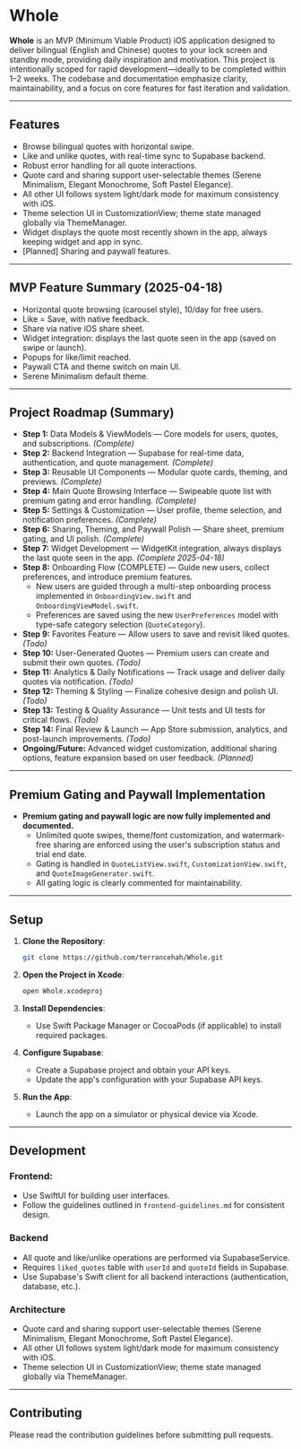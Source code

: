 # Whole

**Whole** is an MVP (Minimum Viable Product) iOS application designed to deliver bilingual (English and Chinese) quotes to your lock screen and standby mode, providing daily inspiration and motivation. This project is intentionally scoped for rapid development—ideally to be completed within 1–2 weeks. The codebase and documentation emphasize clarity, maintainability, and a focus on core features for fast iteration and validation.

---

## Features
- Browse bilingual quotes with horizontal swipe.
- Like and unlike quotes, with real-time sync to Supabase backend.
- Robust error handling for all quote interactions.
- Quote card and sharing support user-selectable themes (Serene Minimalism, Elegant Monochrome, Soft Pastel Elegance).
- All other UI follows system light/dark mode for maximum consistency with iOS.
- Theme selection UI in CustomizationView; theme state managed globally via ThemeManager.
- Widget displays the quote most recently shown in the app, always keeping widget and app in sync.
- [Planned] Sharing and paywall features.

---

## MVP Feature Summary (2025-04-18)
- Horizontal quote browsing (carousel style), 10/day for free users.
- Like = Save, with native feedback.
- Share via native iOS share sheet.
- Widget integration: displays the last quote seen in the app (saved on swipe or launch).
- Popups for like/limit reached.
- Paywall CTA and theme switch on main UI.
- Serene Minimalism default theme.

---

## Project Roadmap (Summary)
- **Step 1:** Data Models & ViewModels — Core models for users, quotes, and subscriptions. *(Complete)*
- **Step 2:** Backend Integration — Supabase for real-time data, authentication, and quote management. *(Complete)*
- **Step 3:** Reusable UI Components — Modular quote cards, theming, and previews. *(Complete)*
- **Step 4:** Main Quote Browsing Interface — Swipeable quote list with premium gating and error handling. *(Complete)*
- **Step 5:** Settings & Customization — User profile, theme selection, and notification preferences. *(Complete)*
- **Step 6:** Sharing, Theming, and Paywall Polish — Share sheet, premium gating, and UI polish. *(Complete)*
- **Step 7:** Widget Development — WidgetKit integration, always displays the last quote seen in the app. *(Complete 2025-04-18)*
- **Step 8:** Onboarding Flow (COMPLETE) — Guide new users, collect preferences, and introduce premium features.
  - New users are guided through a multi-step onboarding process implemented in `OnboardingView.swift` and `OnboardingViewModel.swift`.
  - Preferences are saved using the new `UserPreferences` model with type-safe category selection (`QuoteCategory`).
- **Step 9:** Favorites Feature — Allow users to save and revisit liked quotes. *(Todo)*
- **Step 10:** User-Generated Quotes — Premium users can create and submit their own quotes. *(Todo)*
- **Step 11:** Analytics & Daily Notifications — Track usage and deliver daily quotes via notification. *(Todo)*
- **Step 12:** Theming & Styling — Finalize cohesive design and polish UI. *(Todo)*
- **Step 13:** Testing & Quality Assurance — Unit tests and UI tests for critical flows. *(Todo)*
- **Step 14:** Final Review & Launch — App Store submission, analytics, and post-launch improvements. *(Todo)*
- **Ongoing/Future:** Advanced widget customization, additional sharing options, feature expansion based on user feedback. *(Planned)*

---

## Premium Gating and Paywall Implementation
- **Premium gating and paywall logic are now fully implemented and documented.**
  - Unlimited quote swipes, theme/font customization, and watermark-free sharing are enforced using the user's subscription status and trial end date.
  - Gating is handled in `QuoteListView.swift`, `CustomizationView.swift`, and `QuoteImageGenerator.swift`.
  - All gating logic is clearly commented for maintainability.

---

## Setup

1. **Clone the Repository**:
   ```bash
   git clone https://github.com/terrancehah/Whole.git
   ```

2. **Open the Project in Xcode**:
   ```bash
   open Whole.xcodeproj
   ```

3. **Install Dependencies**:
   - Use Swift Package Manager or CocoaPods (if applicable) to install required packages.

4. **Configure Supabase**:
   - Create a Supabase project and obtain your API keys.
   - Update the app's configuration with your Supabase API keys.

5. **Run the App**:
   - Launch the app on a simulator or physical device via Xcode.

---

## Development

### Frontend:
- Use SwiftUI for building user interfaces.
- Follow the guidelines outlined in `frontend-guidelines.md` for consistent design.

### Backend
- All quote and like/unlike operations are performed via SupabaseService.
- Requires `liked_quotes` table with `userId` and `quoteId` fields in Supabase.
- Use Supabase's Swift client for all backend interactions (authentication, database, etc.).

### Architecture
- Quote card and sharing support user-selectable themes (Serene Minimalism, Elegant Monochrome, Soft Pastel Elegance).
- All other UI follows system light/dark mode for maximum consistency with iOS.
- Theme selection UI in CustomizationView; theme state managed globally via ThemeManager.

---

## Contributing
Please read the contribution guidelines before submitting pull requests.